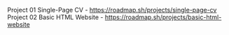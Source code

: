 Project 01 Single-Page CV - https://roadmap.sh/projects/single-page-cv <br>
Project 02 Basic HTML Website - https://roadmap.sh/projects/basic-html-website <br>
